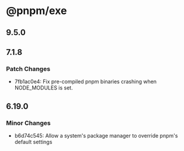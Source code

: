 # @pnpm/exe

## 9.5.0

## 7.1.8

### Patch Changes

- 7fb1ac0e4: Fix pre-compiled pnpm binaries crashing when NODE_MODULES is set.

## 6.19.0

### Minor Changes

- b6d74c545: Allow a system's package manager to override pnpm's default settings
